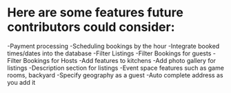 # Here are some features future contributors could consider:

-Payment processing
-Scheduling bookings by the hour
-Integrate booked times/dates into the database 
-Filter Listings
-Filter Bookings for guests
-Filter Bookings for Hosts
-Add features to kitchens
-Add photo gallery for listings
-Description section for listings
-Event space features such as game rooms, backyard
-Specify geography as a guest
-Auto complete address as you add it
